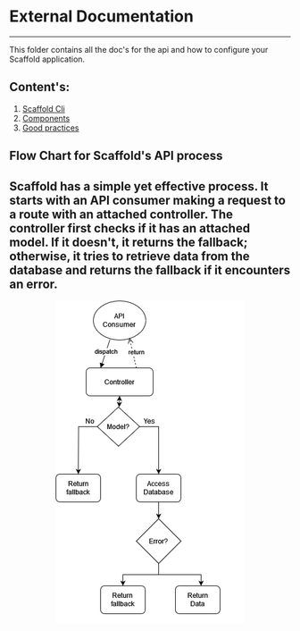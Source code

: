 # External Documentation

---
This folder contains all the doc's for the api and how to configure your Scaffold 
application.

## Content's:
1. [Scaffold Cli](./cli.md)
2. [Components](component's.md)
3. [Good practices](good-practices.md)

## Flow Chart for Scaffold's API process
Scaffold has a simple yet effective process.
It starts with an API consumer making a request to a route with an attached controller. 
The controller first checks if it has an attached model. If it doesn't, it returns the fallback;
otherwise, it tries to retrieve data from the database 
and returns the fallback if it encounters an error.
---
<p align="center" width="100%">
<img src="process-flowchart.png" alt="flowchart"/>
</p>
